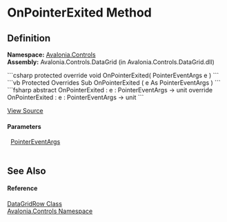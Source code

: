 # OnPointerExited Method




## Definition
**Namespace:** <a href="N_Avalonia_Controls">Avalonia.Controls</a>  
**Assembly:** Avalonia.Controls.DataGrid (in Avalonia.Controls.DataGrid.dll)

<Tabs groupId="api-code-preview">
<TabItem value="csharp" label="C#">
```csharp
protected override void OnPointerExited(
	PointerEventArgs e
)
```
</TabItem>
<TabItem value="vb" label="VB">
```vb
Protected Overrides Sub OnPointerExited ( 
	e As PointerEventArgs
)
```
</TabItem>
<TabItem value="fsharp" label="F#">
```fsharp
abstract OnPointerExited : 
        e : PointerEventArgs -> unit 
override OnPointerExited : 
        e : PointerEventArgs -> unit 
```
</TabItem>
</Tabs>



<a href="https://github.com/AvaloniaUI/Avalonia/tree/master/src/Avalonia.Controls.DataGrid/DataGridRow.cs#L634" title="View the source code">View Source</a>



#### Parameters
<dl><dt>  <a href="T_Avalonia_Input_PointerEventArgs">PointerEventArgs</a></dt><dd> </dd></dl>

## See Also


#### Reference
<a href="T_Avalonia_Controls_DataGridRow">DataGridRow Class</a>  
<a href="N_Avalonia_Controls">Avalonia.Controls Namespace</a>  

